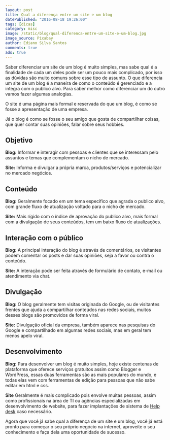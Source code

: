 ```yaml
---
layout: post
title: Qual a diferença entre um site e um blog
datePublished: "2016-08-18 19:26:00"
tags: [dicas]
category: misc
image: /static/blog/qual-diferenca-entre-um-site-e-um-blog.jpg
image_source: Pixabay
author: Ediano Silva Santos
comments: true
ads: true
---
```


Saber diferenciar um site de um blog é muito simples, mas sabe qual é a finalidade de cada um deles pode ser um pouco mais complicado, por isso as dúvidas são muito comuns sobre esse tipo de assunto. O que diferencia um site de um blog é a maneira de como o conteúdo é gerenciado e a integra com o publico alvo. Para saber melhor como diferenciar um do outro vamos fazer algumas analogias.

O site é uma página mais formal e reservada do que um blog, é como se fosse a apresentação de uma empresa.

Já o blog é como se fosse o seu amigo que gosta de compartilhar coisas, que quer contar suas opiniões, falar sobre seus hobbies.

## Objetivo
**Blog:** Informar e interagir com pessoas e clientes que se interessam pelo assuntos e temas que complementam o nicho de mercado.

**Site:** Informa e divulgar a própria marca, produtos/serviços e potencializar no mercado negócios.

## Conteúdo
**Blog:** Geralmente focado em um tema específico que agrada o publico alvo, com grande fluxo de atualização voltado para o nicho de mercado.

**Site:** Mais rígido com o índice de aprovação do publico alvo, mais formal com a divulgação de seus conteúdos, tem um baixo fluxo de atualizações.

## Interação com o público
**Blog:** A principal interação do blog é através de comentários, os visitantes podem comentar os posts e dar suas opiniões, seja a favor ou contra o conteúdo.

**Site:** A interação pode ser feita através de formulário de contato, e-mail ou atendimento via chat.

## Divulgação
**Blog:** O blog geralmente tem visitas originada do Google, ou de visitantes frentes que ajuda a compartilhar conteúdos nas redes sociais, muitos desses blogs são promovidos de forma viral.

**Site:** Divulgação oficial da empresa, também aparece nas pesquisas do Google e compartilhado em algumas redes sociais, mas em geral tem menos apelo viral.

## Desenvolvimento
**Blog:** Para desenvolver um blog é muito simples, hoje existe centenas de plataforma que oferece serviços gratuitos assim como Blogger e WordPress, essas duas ferramentas são as mais populares do mundo, e todas elas vem com ferramentas de edição para pessoas que não sabe editar em html e css.

**Site** Geralmente é mais complicado pois envolve muitas pessoas, assim como profissionais na área de TI ou agências especializadas em desenvolvimento de website, para fazer implantações de sistema de <a href="http://www.insideblock.com/blog/help-desk-software-solucao-para-sua.html" target="_blank">Help desk</a> caso necessário.

Agora que você já sabe qual a diferença de um site e um blog, você já está pronto para começar o seu próprio negócio na internet, aproveite o seu conhecimento e faça dela uma oportunidade de sucesso.